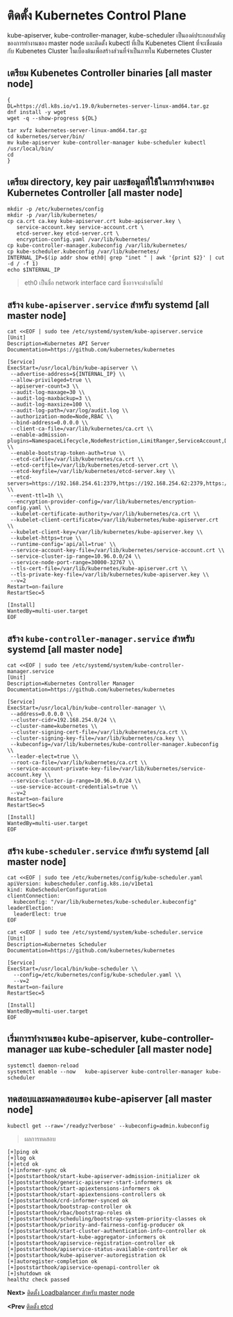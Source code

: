 # ติดตั้ง Kubernetes Control Plane

kube-apiserver, kube-controller-manager, kube-scheduler เป็นองค์ประกอบสำคัญของการทำงานของ master node และติดตั้ง kubectl ที่เป็น Kubenetes Client ที่จะเชื่อมต่อกับ Kubenetes Cluster ในเบื้องต้นเพื่อสร้างส่วนที่จำเป็นภายใน Kubernetes Cluster 
## เตรียม Kubenetes Controller binaries [all master node]
```
{
DL=https://dl.k8s.io/v1.19.0/kubernetes-server-linux-amd64.tar.gz
dnf install -y wget
wget -q --show-progress ${DL}

tar xvfz kubernetes-server-linux-amd64.tar.gz
cd kubernetes/server/bin/
mv kube-apiserver kube-controller-manager kube-scheduler kubectl /usr/local/bin/
cd
}
```
## เตรียม directory, key pair และข้อมูลที่ใช้ในการทำงานของ Kubernetes Controller [all master node]
```
mkdir -p /etc/kubernetes/config
mkdir -p /var/lib/kubernetes/
cp ca.crt ca.key kube-apiserver.crt kube-apiserver.key \
   service-account.key service-account.crt \
   etcd-server.key etcd-server.crt \
   encryption-config.yaml /var/lib/kubernetes/
cp kube-controller-manager.kubeconfig /var/lib/kubernetes/
cp kube-scheduler.kubeconfig /var/lib/kubernetes/
INTERNAL_IP=$(ip addr show eth0| grep "inet " | awk '{print $2}' | cut -d / -f 1)
echo $INTERNAL_IP
```
> eth0 เป็นชื่อ network interface card ซึ่งอาจจะต่างกันไป
## สร้าง `kube-apiserver.service` สำหรับ systemd [all master node]
```
cat <<EOF | sudo tee /etc/systemd/system/kube-apiserver.service
[Unit]
Description=Kubernetes API Server
Documentation=https://github.com/kubernetes/kubernetes

[Service]
ExecStart=/usr/local/bin/kube-apiserver \\
 --advertise-address=${INTERNAL_IP} \\
 --allow-privileged=true \\
 --apiserver-count=3 \\
 --audit-log-maxage=30 \\
 --audit-log-maxbackup=3 \\
 --audit-log-maxsize=100 \\
 --audit-log-path=/var/log/audit.log \\
 --authorization-mode=Node,RBAC \\
 --bind-address=0.0.0.0 \\
 --client-ca-file=/var/lib/kubernetes/ca.crt \\
 --enable-admission-plugins=NamespaceLifecycle,NodeRestriction,LimitRanger,ServiceAccount,DefaultStorageClass,ResourceQuota \\
 --enable-bootstrap-token-auth=true \\
 --etcd-cafile=/var/lib/kubernetes/ca.crt \\
 --etcd-certfile=/var/lib/kubernetes/etcd-server.crt \\
 --etcd-keyfile=/var/lib/kubernetes/etcd-server.key \\
 --etcd-servers=https://192.168.254.61:2379,https://192.168.254.62:2379,https://192.168.254.63:2379 \\
 --event-ttl=1h \\
 --encryption-provider-config=/var/lib/kubernetes/encryption-config.yaml \\
 --kubelet-certificate-authority=/var/lib/kubernetes/ca.crt \\
 --kubelet-client-certificate=/var/lib/kubernetes/kube-apiserver.crt \\
 --kubelet-client-key=/var/lib/kubernetes/kube-apiserver.key \\
 --kubelet-https=true \\
 --runtime-config='api/all=true' \\
 --service-account-key-file=/var/lib/kubernetes/service-account.crt \\
 --service-cluster-ip-range=10.96.0.0/24 \\
 --service-node-port-range=30000-32767 \\
 --tls-cert-file=/var/lib/kubernetes/kube-apiserver.crt \\
 --tls-private-key-file=/var/lib/kubernetes/kube-apiserver.key \\
 --v=2
Restart=on-failure
RestartSec=5

[Install]
WantedBy=multi-user.target
EOF
```
## สร้าง `kube-controller-manager.service` สำหรับ systemd [all master node]
```
cat <<EOF | sudo tee /etc/systemd/system/kube-controller-manager.service
[Unit]
Description=Kubernetes Controller Manager
Documentation=https://github.com/kubernetes/kubernetes

[Service]
ExecStart=/usr/local/bin/kube-controller-manager \\
 --address=0.0.0.0 \\
 --cluster-cidr=192.168.254.0/24 \\
 --cluster-name=kubernetes \\
 --cluster-signing-cert-file=/var/lib/kubernetes/ca.crt \\
 --cluster-signing-key-file=/var/lib/kubernetes/ca.key \\
 --kubeconfig=/var/lib/kubernetes/kube-controller-manager.kubeconfig \\
 --leader-elect=true \\
 --root-ca-file=/var/lib/kubernetes/ca.crt \\
 --service-account-private-key-file=/var/lib/kubernetes/service-account.key \\
 --service-cluster-ip-range=10.96.0.0/24 \\
 --use-service-account-credentials=true \\
 --v=2
Restart=on-failure
RestartSec=5

[Install]
WantedBy=multi-user.target
EOF
```
## สร้าง `kube-scheduler.service` สำหรับ systemd [all master node]
```
cat <<EOF | sudo tee /etc/kubernetes/config/kube-scheduler.yaml
apiVersion: kubescheduler.config.k8s.io/v1beta1
kind: KubeSchedulerConfiguration
clientConnection:
  kubeconfig: "/var/lib/kubernetes/kube-scheduler.kubeconfig"
leaderElection:
  leaderElect: true
EOF

cat <<EOF | sudo tee /etc/systemd/system/kube-scheduler.service
[Unit]
Description=Kubernetes Scheduler
Documentation=https://github.com/kubernetes/kubernetes

[Service]
ExecStart=/usr/local/bin/kube-scheduler \\
  --config=/etc/kubernetes/config/kube-scheduler.yaml \\
  --v=2
Restart=on-failure
RestartSec=5

[Install]
WantedBy=multi-user.target
EOF
```
## เริ่มการทำงานของ kube-apiserver, kube-controller-manager และ kube-scheduler [all master node]
```
systemctl daemon-reload
systemctl enable --now   kube-apiserver kube-controller-manager kube-scheduler
```
## ทดสอบและผลทดสอบของ kube-apiserver [all master node]
```
kubectl get --raw='/readyz?verbose' --kubeconfig=admin.kubeconfig
```
> ผลการทดสอบ
```
[+]ping ok
[+]log ok
[+]etcd ok
[+]informer-sync ok
[+]poststarthook/start-kube-apiserver-admission-initializer ok
[+]poststarthook/generic-apiserver-start-informers ok
[+]poststarthook/start-apiextensions-informers ok
[+]poststarthook/start-apiextensions-controllers ok
[+]poststarthook/crd-informer-synced ok
[+]poststarthook/bootstrap-controller ok
[+]poststarthook/rbac/bootstrap-roles ok
[+]poststarthook/scheduling/bootstrap-system-priority-classes ok
[+]poststarthook/priority-and-fairness-config-producer ok
[+]poststarthook/start-cluster-authentication-info-controller ok
[+]poststarthook/start-kube-aggregator-informers ok
[+]poststarthook/apiservice-registration-controller ok
[+]poststarthook/apiservice-status-available-controller ok
[+]poststarthook/kube-apiserver-autoregistration ok
[+]autoregister-completion ok
[+]poststarthook/apiservice-openapi-controller ok
[+]shutdown ok
healthz check passed
```
**Next>** [ติดตั้ง Loadbalancer สำหรับ master node](09-loadbalancer.md)

**<Prev** [ติดตั้ง etcd](07-install_etcd_cluster.md)
